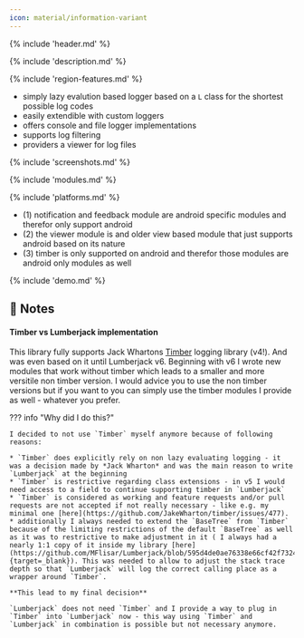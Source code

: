```yaml
---
icon: material/information-variant
---
```


{% include 'header.md' %}

{% include 'description.md' %}

{% include 'region-features.md' %}

* simply lazy evalution based logger based on a `L` class for the shortest possible log codes
* easily extendible with custom loggers
* offers console and file logger implementations
* supports log filtering
* providers a viewer for log files

{% include 'screenshots.md' %}

{% include 'modules.md' %}

{% include 'platforms.md' %}

* (1) notification and feedback module are android specific modules and therefor only support android
* (2) the viewer module is and older view based module that just supports android based on its nature
* (3) timber is only supported on android and therefor those modules are android only modules as well

{% include 'demo.md' %}

## :page_with_curl: Notes

#### Timber vs Lumberjack implementation

This library fully supports Jack Whartons [Timber](https://github.com/JakeWharton/timber) logging library (v4!). And was even based on it until Lumberjack v6. Beginning with v6 I wrote new modules that work without timber which leads to a smaller and more versitile non timber version. I would advice you to use the non timber versions but if you want to you can simply use the timber modules I provide as well - whatever you prefer.

??? info "Why did I do this?"

    I decided to not use `Timber` myself anymore because of following reasons:
    
    * `Timber` does explicitly rely on non lazy evaluating logging - it was a decision made by *Jack Wharton* and was the main reason to write `Lumberjack` at the beginning
    * `Timber` is restrictive regarding class extensions - in v5 I would need access to a field to continue supporting timber in `Lumberjack`
    * `Timber` is considered as working and feature requests and/or pull requests are not accepted if not really necessary - like e.g. my minimal one [here](https://github.com/JakeWharton/timber/issues/477).
    * additionally I always needed to extend the `BaseTree` from `Timber` because of the limiting restrictions of the default `BaseTree` as well as it was to restrictive to make adjustment in it ( I always had a nearly 1:1 copy of it inside my library [here](https://github.com/MFlisar/Lumberjack/blob/595d4de0ae76338e66cf42f7324f51c945699fa8/library/implementations/timber/src/main/java/timber/log/BaseTree.kt#L9){target=_blank}). This was needed to allow to adjust the stack trace depth so that `Lumberjack` will log the correct calling place as a wrapper around `Timber`.
    
    **This lead to my final decision**
    
    `Lumberjack` does not need `Timber` and I provide a way to plug in `Timber` into `Lumberjack` now - this way using `Timber` and `Lumberjack` in combination is possible but not necessary anymore.